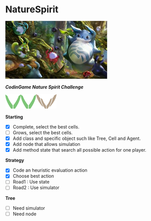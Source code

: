 # NatureSpirit

![](picture/CodinGames_Nature_Spirit.min.jpg)

***CodinGame Nature Spirit Challenge***

![](picture/league-wood2.png)![](picture/league-wood2.png)![](picture/league_bronze_03.png)

**Starting**

- [x] Complete, select the best cells.
- [ ] Grows, select the best cells.
- [x] Add class and specific object such like Tree, Cell and Agent.
- [x] Add node that allows simulation
- [x] Add method state that search all possible action for one player.

**Strategy**

- [x] Code an heuristic evaluation action
- [x] Choose best action
- [ ] Road1 : Use state
- [ ] Road2 : Use simulator

**Tree**

- [ ] Need simulator
- [ ] Need node
